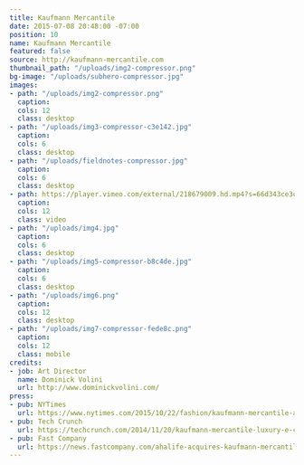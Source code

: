 ```yaml
---
title: Kaufmann Mercantile
date: 2015-07-08 20:48:00 -07:00
position: 10
name: Kaufmann Mercantile
featured: false
source: http://kaufmann-mercantile.com
thumbnail_path: "/uploads/img2-compressor.png"
bg-image: "/uploads/subhero-compressor.jpg"
images:
- path: "/uploads/img2-compressor.png"
  caption:
  cols: 12
  class: desktop
- path: "/uploads/img3-compressor-c3e142.jpg"
  caption:
  cols: 6
  class: desktop
- path: "/uploads/fieldnotes-compressor.jpg"
  caption:
  cols: 6
  class: desktop
- path: https://player.vimeo.com/external/218679009.hd.mp4?s=66d343ce3c16227fc398c31e84069ad6dd708b9f&profile_id=169
  caption:
  cols: 12
  class: video
- path: "/uploads/img4.jpg"
  caption:
  cols: 6
  class: desktop
- path: "/uploads/img5-compressor-b8c4de.jpg"
  caption:
  cols: 6
  class: desktop
- path: "/uploads/img6.png"
  caption:
  cols: 12
  class: desktop
- path: "/uploads/img7-compressor-fede8c.png"
  caption:
  cols: 12
  class: mobile
credits:
- job: Art Director
  name: Dominick Volini
  url: http://www.dominickvolini.com/
press:
- pub: NYTimes
  url: https://www.nytimes.com/2015/10/22/fashion/kaufmann-mercantile-astore-thats-strictly-one-to-a-customer.html?_r=0
- pub: Tech Crunch
  url: https://techcrunch.com/2014/11/20/kaufmann-mercantile-luxury-e-commerce-platform-lands-3-2-million-in-funding/
- pub: Fast Company
  url: https://news.fastcompany.com/ahalife-acquires-kaufmann-mercantile-4016628
---
```

